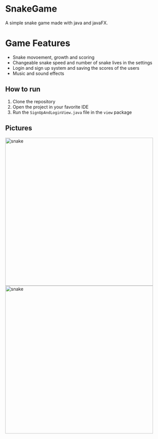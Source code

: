 # SnakeGame
A simple snake game made with java and javaFX.

# Game Features
- Snake movoement, growth and scoring
- Changeable snake speed and number of snake lives in the settings
- Login and sign up system and saving the scores of the users
- Music and sound effects


## How to run
1. Clone the repository
2. Open the project in your favorite IDE
3. Run the `SignUpAndLoginView.java` file in the `view` package

## Pictures 
<img width="468" alt="snake" src="https://github.com/amirR01/SnakeGame/assets/78862582/cd382649-7df2-4cd9-846c-d9d3ce198410">
<img width="468" alt="snake" src="https://github.com/amirR01/SnakeGame/assets/78862582/eebf98b6-0253-4c8a-91f0-1125d2615da7">

